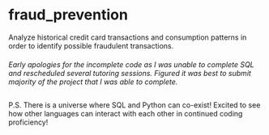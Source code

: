 # fraud_prevention
Analyze historical credit card transactions and consumption patterns in order to identify possible fraudulent transactions.

####
*Early apologies for the incomplete code as I was unable to complete SQL and rescheduled several tutoring sessions. Figured it was best to submit majority of the project that I was able to complete.*

##
P.S. There is a universe where SQL and Python can co-exist! Excited to see how other languages can interact with each other in continued coding proficiency!
